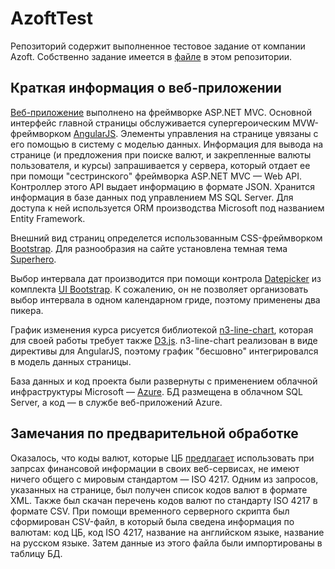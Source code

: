 # AzoftTest
Репозиторий содержит выполненное тестовое задание от компании Azoft. Собственно задание имеется в [файле](https://github.com/adhub/AzoftTest/blob/master/Dot.Net-Developer-TrialTask.docx?raw=true) в этом репозитории.

## Краткая информация о веб-приложении

[Веб-приложение](http://azoftcur.azurewebsites.net/) выполнено на фреймворке ASP.NET MVC. Основной интерфейс главной страницы обслуживается
супергероическим MVW-фреймворком [AngularJS](https://angularjs.org/). Элементы управления на странице увязаны с его помощью в систему с моделью данных.
Информация для вывода на странице (и предложения при поиске валют, и закрепленные валюты пользователя, и курсы) запрашивается
у сервера, который отдает ее при помощи "сестринского" фреймворка ASP.NET MVC — Web API. Контроллер этого API выдает информацию в формате JSON.
Хранится информация в базе данных под управлением MS SQL Server. Для доступа к ней используется ORM производства Microsoft под названием
Entity Framework.

Внешний вид страниц определется использованным CSS-фреймворком [Bootstrap](http://getbootstrap.com/). Для разнообразия на сайте
установлена темная тема [Superhero](http://bootswatch.com/superhero/).

Выбор интервала дат производится при помощи контрола [Datepicker](http://angular-ui.github.io/bootstrap/#/datepicker) из комплекта [UI Bootstrap](http://angular-ui.github.io/bootstrap/). К сожалению, он не позволяет организовать выбор интервала в одном календарном гриде,
поэтому применены два пикера.

График изменения курса рисуется библиотекой [n3-line-chart](http://n3-charts.github.io/line-chart/), которая для своей работы требует также [D3.js](http://d3js.org/). n3-line-chart реализован в виде директивы для AngularJS, поэтому график "бесшовно" интегрировался в модель данных страницы.

База данных и код проекта были развернуты с применением облачной инфраструктуры Microsoft — [Azure](https://azure.microsoft.com/). БД размещена в облачном SQL Server, а код — в службе веб-приложений Azure.

## Замечания по предварительной обработке

Оказалось, что коды валют, которые ЦБ [предлагает](http://cbr.ru/scripts/Root.asp?PrtId=SXML) использовать при запрсах финансовой информации
в своих веб-сервисах, не имеют ничего общего с мировым стандартом — ISO 4217. Одним из запросов, указанных на странице, был получен список
кодов валют в формате XML. Также был скачан перечень кодов валют по стандарту ISO 4217 в формате CSV. При помощи временного серверного скрипта
был сформирован CSV-файл, в который была сведена информация по валютам: код ЦБ, код ISO 4217, название на английском языке, название на
русском языке. Затем данные из этого файла были импортированы в таблицу БД.
